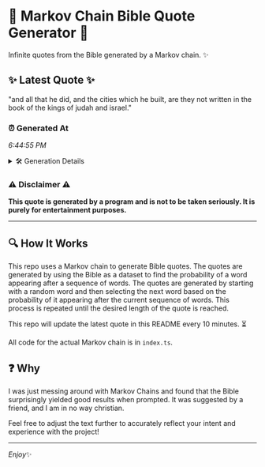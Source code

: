 # 📖 Markov Chain Bible Quote Generator 📖

Infinite quotes from the Bible generated by a Markov chain. ✨

## ✨ Latest Quote ✨
"and all that he did, and the cities which he built, are they not written in the book of the kings of judah and israel."

### ⏰ Generated At
*6:44:55 PM*

<details>
    <summary>🛠️ Generation Details</summary>
    <p>
        <strong>🌱 Seed:</strong> and<br>
        <strong>🔄 Iterations:</strong> 24<br>
        <strong>📜 Context History:</strong><br>[ and ]: all<br>[ and, all ]: that<br>[ and, all, that ]: he<br>[ and, all, that, he ]: did,<br>[ and, all, that, he, did, ]: and<br>[ and, all, that, he, did,, and ]: the<br>[ all, that, he, did,, and, the ]: cities<br>[ that, he, did,, and, the, cities ]: which<br>[ he, did,, and, the, cities, which ]: he<br>[ did,, and, the, cities, which, he ]: built,<br>[ and, the, cities, which, he, built, ]: are<br>[ the, cities, which, he, built,, are ]: they<br>[ cities, which, he, built,, are, they ]: not<br>[ which, he, built,, are, they, not ]: written<br>[ he, built,, are, they, not, written ]: in<br>[ built,, are, they, not, written, in ]: the<br>[ are, they, not, written, in, the ]: book<br>[ they, not, written, in, the, book ]: of<br>[ not, written, in, the, book, of ]: the<br>[ written, in, the, book, of, the ]: kings<br>[ in, the, book, of, the, kings ]: of<br>[ the, book, of, the, kings, of ]: judah<br>[ book, of, the, kings, of, judah ]: and<br>[ of, the, kings, of, judah, and ]: israel.<br>
    </p>
</details>

### ⚠️ Disclaimer ⚠️
**This quote is generated by a program and is not to be taken seriously. It is purely for entertainment purposes.**

---

## 🔍 How It Works

This repo uses a Markov chain to generate Bible quotes. The quotes are generated by using the Bible as a dataset to find the probability of a word appearing after a sequence of words. The quotes are generated by starting with a random word and then selecting the next word based on the probability of it appearing after the current sequence of words. This process is repeated until the desired length of the quote is reached.

This repo will update the latest quote in this README every 10 minutes. ⏳

All code for the actual Markov chain is in `index.ts`.

## ❓ Why

I was just messing around with Markov Chains and found that the Bible surprisingly yielded good results when prompted. 
It was suggested by a friend, and I am in no way christian.

Feel free to adjust the text further to accurately reflect your intent and experience with the project!

---

*Enjoy*✨
